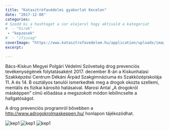 ```yaml
---
title: "Katasztrófavédelmi gyakorlat Kecelen"
date: "2017-12-08"
categories:
# Szedd ki a hashtaget a sor elejerol hogy aktivald a kategoriat
#  - "hirek"
 - "kepzesek"
#  - "ifjusag"
coverImage: "https://www.katasztrofavedelem.hu/application/uploads/images/header/767934.jpg"
excerpt: 

---
```

Bács-Kiskun Megyei Polgári Védelmi Szövetség drog prevenciós tevékenységének folytatásaként 2017. december 8-án a Kiskunhalasi Szakképzési Centrum Dékáni Árpád Szakgimnáziuma és Szakközépiskolája 11. A és 14. B osztályos tanulói ismerkedtek meg a drogok okozta szellemi, mentális és fizikai károsító hatásaival. Marosi Antal „A drogokról másképpen” című előadása a megszokott módon lebilincselte a hallgatóságot.

A drog prevenciós programról bővebben a http://www.adrogokrolmaskeppen.hu/ honlapon tájékozódhat.


![kep1](/images/403943.jpeg)
![kep1](/images/403944.jpeg)
![kep1](/images/403945.jpeg)